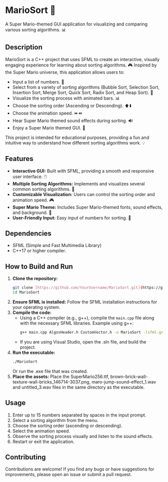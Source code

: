 # MarioSort 🍄

A Super Mario-themed GUI application for visualizing and comparing various sorting algorithms. 📊

## Description

MarioSort is a C++ project that uses SFML to create an interactive, visually engaging experience for learning about sorting algorithms. 🎮 Inspired by the Super Mario universe, this application allows users to:

* Input a list of numbers. 🔢
* Select from a variety of sorting algorithms (Bubble Sort, Selection Sort, Insertion Sort, Merge Sort, Quick Sort, Radix Sort, and Heap Sort). 🧮
* Visualize the sorting process with animated bars. 📊
* Choose the sorting order (Ascending or Descending). ⬆️⬇️
* Choose the animation speed. ⏩⏪
* Hear Super Mario themed sound effects during sorting. 🔊
* Enjoy a Super Mario themed GUI. 🍄

This project is intended for educational purposes, providing a fun and intuitive way to understand how different sorting algorithms work. 💡

## Features

* **Interactive GUI:** Built with SFML, providing a smooth and responsive user interface. 🖱️
* **Multiple Sorting Algorithms:** Implements and visualizes several common sorting algorithms. 🧮
* **Customizable Visualization:** Users can control the sorting order and animation speed. 🎮
* **Super Mario Theme:** Includes Super Mario-themed fonts, sound effects, and background. 🍄
* **User-Friendly Input:** Easy input of numbers for sorting. 🔢

## Dependencies

* SFML (Simple and Fast Multimedia Library)
* C++17 or higher compiler.

## How to Build and Run

1.  **Clone the repository:**
    ```bash
    git clone [https://github.com/YourUsername/MarioSort.git](https://github.com/YourUsername/MarioSort.git)
    cd MarioSort
    ```
2.  **Ensure SFML is installed:** Follow the SFML installation instructions for your operating system.
3.  **Compile the code:**
    * Using a C++ compiler (e.g., g++), compile the `main.cpp` file along with the necessary SFML libraries. Example using g++:
        ```bash
        g++ main.cpp AlgosHeader.h CustomVector.h -o MarioSort -lsfml-graphics -lsfml-window -lsfml-system -lsfml-audio
        ```
    * If you are using Visual Studio, open the .sln file, and build the project.
4.  **Run the executable:**
    ```bash
    ./MarioSort
    ```
    Or run the .exe file that was created.
5.  **Place the assets:** Place the SuperMario256.ttf, brown-brick-wall-texture-wall-bricks_146714-3037.png, maro-jump-sound-effect_1.wav and untitled_3.wav files in the same directory as the executable.

## Usage

1.  Enter up to 15 numbers separated by spaces in the input prompt.
2.  Select a sorting algorithm from the menu.
3.  Choose the sorting order (ascending or descending).
4.  Select the animation speed.
5.  Observe the sorting process visually and listen to the sound effects.
6.  Restart or exit the application.

## Contributing

Contributions are welcome! If you find any bugs or have suggestions for improvements, please open an issue or submit a pull request. 

